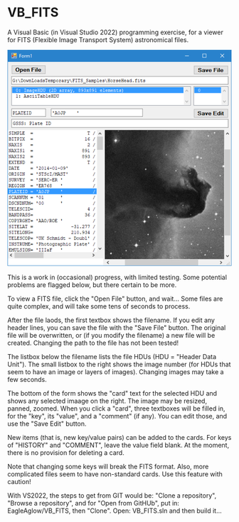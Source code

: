 # VB_FITS

A Visual Basic (in Visual Studio 2022) programming exercise, for a viewer for FITS (Flexible Image Transport System) astronomical files.

![ScreenShot](/Form.png)

This is a work in (occasional) progress, with limited testing. Some potential problems are flagged below, but there certain to be more.

To view a FITS file, click the "Open File" button, and wait...  Some files are quite complex, and will take some tens of seconds to process.

After the file laods, the first textbox shows the filename.  If you edit any header lines, you can save the file with the "Save File" button.
The original file will be overwritten, or (if you modify the filename) a new file will be created.
Changing the path to the file has not been tested!

The listbox below the filename lists the file HDUs (HDU = "Header Data Unit").  The small listbox to the right shows the image number (for
HDUs that seem to have an image or layers of images).  Changing images may take a few seconds.

The bottom of the form shows the "card" text for the selected HDU and shows any selected imaage on the right.  The image may be resized,
panned, zoomed.  When you click a "card", three textboxes will be filled in, for the "key", its "value", and a "comment" (if any).  You can 
edit those, and use the "Save Edit" button.

New items (that is, new key/value pairs) can be added to the cards.  For keys of "HISTORY" and "COMMENT", leave the value field blank.
At the moment, there is no provision for deleting a card.

Note that changing some keys will break the FITS format.  Also, more complicated files seem to have non-standard cards.  Use this feature
with caution!

With VS2022, the steps to get from GIT would be: "Clone a repository", "Browse a repository", and for "Open from GitHUb",
put in: EagleAglow/VB_FITS, then "Clone". Open: VB_FITS.sln and then build it...